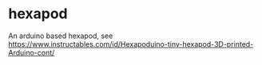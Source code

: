 # hexapod
An arduino based hexapod, see https://www.instructables.com/id/Hexapoduino-tiny-hexapod-3D-printed-Arduino-cont/
